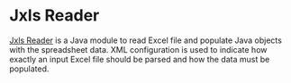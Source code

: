 Jxls Reader
============

[Jxls Reader](http://jxls.sf.net/reference/reader.html) is a Java module to read Excel file and populate Java objects with the spreadsheet data. 
XML configuration is used to indicate how exactly an input Excel file should be parsed and how the data must be populated.